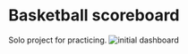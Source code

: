 # Basketball scoreboard
Solo project for practicing.
![initial dashboard](https://i.imgur.com/EuvHbEe.png)


